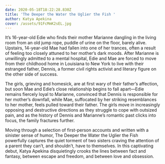 ```yaml
---
date: 2020-05-18T18:22:28.830Z
title: 'The Deeper the Water the Uglier the Fish '
author: Katya Apekina
cover: /assets/91FcMmK2sEL.jpg
---
```

  It’s 16-year-old Edie who finds their mother Marianne dangling in the living
  room from an old jump rope, puddle of urine on the floor, barely alive.
  Upstairs, 14-year-old Mae had fallen into one of her trances, often a result
  of feeling too closely attuned to her mother’s dark moods. After Marianne is
  unwillingly admitted to a mental hospital, Edie and Mae are forced to move
  from their childhood home in Louisiana to New York to live with their
  estranged father, Dennis, a former civil rights activist and literary figure
  on the other side of success.

  The girls, grieving and homesick, are at first wary of their father’s
  affection, but soon Mae and Edie’s close relationship begins to fall
  apart―Edie remains fiercely loyal to Marianne, convinced that Dennis is
  responsible for her mother’s downfall, while Mae, suffocated by her striking
  resemblances to her mother, feels pulled toward their father. The girls move
  in increasingly opposing and destructive directions as they struggle to cope
  with outsized pain, and as the history of Dennis and Marianne’s romantic past
  clicks into focus, the family fractures further.

  Moving through a selection of first-person accounts and written with a
  sinister sense of humor, The Deeper the Water the Uglier the Fish powerfully
  captures the quiet torment of two sisters craving the attention of a parent
  they can’t, and shouldn’t, have to themselves. In this captivating debut,
  Katya Apekina disquietingly crooks the lines between fact and fantasy, between
  escape and freedom, and between love and obsession.


